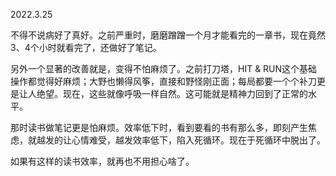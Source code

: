 2022.3.25

不得不说病好了真好。之前严重时，磨磨蹭蹭一个月才能看完的一章书，现在竟然3、4个小时就看完了，还做好了笔记。

另外一个显著的改善就是，变得不怕麻烦了。之前打刀塔，HIT & RUN这个基础操作都觉得好麻烦；大野也懒得风筝，直接和野怪刚正面；每局都要一个个补刀更是让人绝望。现在，这些就像呼吸一样自然。这可能就是精神力回到了正常的水平。

那时读书做笔记更是怕麻烦。效率低下时，看到要看的书有那么多，即刻产生焦虑，就越发的让心情难受，越发效率低下，陷入死循环。现在于死循环中脱出了。

如果有这样的读书效率，就再也不用担心啥了。